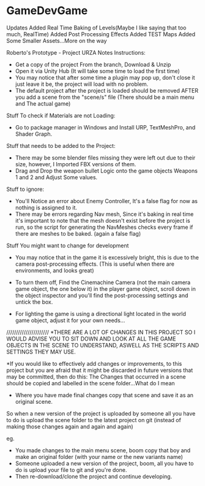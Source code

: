 # GameDevGame
Updates
Added Real Time Baking of Levels(Maybe I like saying that too much, RealTime)
Added Post Processing Effects
Added TEST Maps
Added Some Smaller Assets...More on the way

Roberto's Prototype - Project URZA Notes
Instructions:
- Get a copy of the project From the branch, Download & Unzip
- Open it via Unity Hub (It will take some time to load the first time)
- You may notice that after some time a plugin may pop up, don't close it just leave it be, the project will load with no problem.
- The default project after the project is loaded should be removed AFTER you add a scene from the "scene/s" file (There should be a main menu and The actual game)

Stuff To check if Materials are not Loading:
- Go to package manager in Windows and Install URP, TextMeshPro, and Shader Graph.

Stuff that needs to be added to the Project:
- There may be some blender files missing they were left out due to their size, however, I Imported FBX versions of them.
- Drag and Drop the weapon bullet Logic onto the game objects Weapons 1 and 2 and Adjust Some values.

Stuff to ignore:
- You'll Notice an error about Enemy Controller, It's a false flag for now as nothing is assigned to it.
- There may be errors regarding Nav mesh, Since it's baking in real time it's important to note that the mesh doesn't exist before the project is run, so the script for generating the NavMeshes checks every frame if there are meshes to be baked. (again a false flag)

Stuff You might want to change for development
- You may notice that in the game it is excessively bright, this is due to the camera post-processing effects. (This is useful when there are environments, and looks great)
* To turn them off, Find the Cinemachine Camera (not the main camera game object, the one below it) in the player game object, scroll down in the object inspector and you'll find the post-processing settings and untick the box.
- For lighting the game is using a directional light located in the world game object, adjust it for your own needs...

//////////////////////
<IMPORTANT>
*THERE ARE A LOT OF CHANGES IN THIS PROJECT SO I WOULD ADVISE YOU TO SIT DOWN AND LOOK AT ALL THE GAME OBJECTS IN THE SCENE TO UNDERSTAND, ASWELL AS THE SCRIPTS AND SETTINGS THEY MAY USE.

*If you would like to effectively add changes or improvements, to this project but you are afraid that it might be discarded in future versions that may be committed, then do this:
The Changes that occurred in a scene should be copied and labelled in the scene folder...What do I mean
- Where you have made final changes copy that scene and save it as an original scene.

So when a new version of the project is uploaded by someone all you have to do is upload the scene folder to the latest project on git (instead of making those changes again and again and again)

eg. 
- You made changes to the main menu scene, boom copy that boy and make an original folder (with your name or the new variants name)
- Someone uploaded a new version of the project, boom, all you have to do is upload your file to git and you're done.
- Then re-download/clone the project and continue developing.